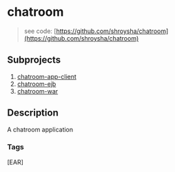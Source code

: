 # chatroom
> see code: [https://github.com/shroysha/chatroom](https://github.com/shroysha/chatroom)

## Subprojects 
1. [chatroom-app-client](/chatroom-app-client)
1. [chatroom-ejb](/chatroom-ejb)
1. [chatroom-war](/chatroom-war)

## Description
A chatroom application

### Tags
[EAR]
